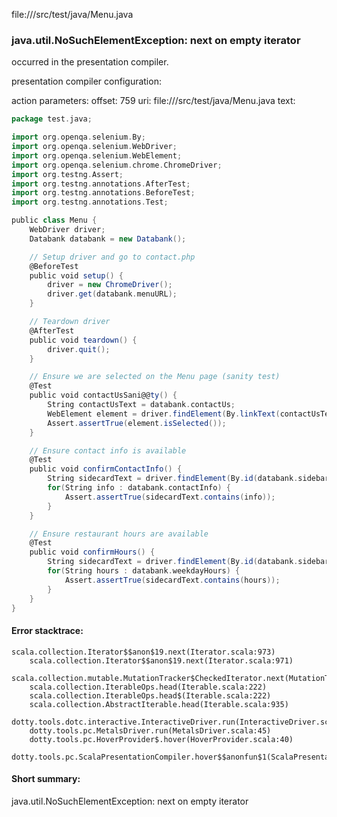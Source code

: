 file://<WORKSPACE>/src/test/java/Menu.java
### java.util.NoSuchElementException: next on empty iterator

occurred in the presentation compiler.

presentation compiler configuration:


action parameters:
offset: 759
uri: file://<WORKSPACE>/src/test/java/Menu.java
text:
```scala
package test.java;

import org.openqa.selenium.By;
import org.openqa.selenium.WebDriver;
import org.openqa.selenium.WebElement;
import org.openqa.selenium.chrome.ChromeDriver;
import org.testng.Assert;
import org.testng.annotations.AfterTest;
import org.testng.annotations.BeforeTest;
import org.testng.annotations.Test;

public class Menu {
	WebDriver driver;
    Databank databank = new Databank();

	// Setup driver and go to contact.php
    @BeforeTest
    public void setup() {
        driver = new ChromeDriver();
        driver.get(databank.menuURL);
    }

    // Teardown driver
    @AfterTest
    public void teardown() {
        driver.quit();
    }

	// Ensure we are selected on the Menu page (sanity test)
    @Test
    public void contactUsSani@@ty() {
        String contactUsText = databank.contactUs;
        WebElement element = driver.findElement(By.linkText(contactUsText));
        Assert.assertTrue(element.isSelected());
    }

	// Ensure contact info is available
    @Test
    public void confirmContactInfo() {
        String sidecardText = driver.findElement(By.id(databank.sidebarId)).getText();
		for(String info : databank.contactInfo) {
			Assert.assertTrue(sidecardText.contains(info));
		}
    }

	// Ensure restaurant hours are available
    @Test
    public void confirmHours() {
		String sidecardText = driver.findElement(By.id(databank.sidebarId)).getText();
		for(String hours : databank.weekdayHours) {
			Assert.assertTrue(sidecardText.contains(hours));
		}
    }
}

```



#### Error stacktrace:

```
scala.collection.Iterator$$anon$19.next(Iterator.scala:973)
	scala.collection.Iterator$$anon$19.next(Iterator.scala:971)
	scala.collection.mutable.MutationTracker$CheckedIterator.next(MutationTracker.scala:76)
	scala.collection.IterableOps.head(Iterable.scala:222)
	scala.collection.IterableOps.head$(Iterable.scala:222)
	scala.collection.AbstractIterable.head(Iterable.scala:935)
	dotty.tools.dotc.interactive.InteractiveDriver.run(InteractiveDriver.scala:164)
	dotty.tools.pc.MetalsDriver.run(MetalsDriver.scala:45)
	dotty.tools.pc.HoverProvider$.hover(HoverProvider.scala:40)
	dotty.tools.pc.ScalaPresentationCompiler.hover$$anonfun$1(ScalaPresentationCompiler.scala:376)
```
#### Short summary: 

java.util.NoSuchElementException: next on empty iterator